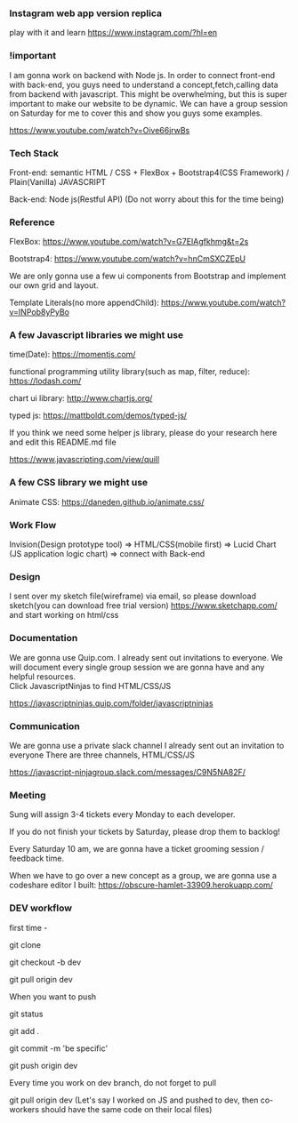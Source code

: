 ### Instagram web app version replica

play with it and learn
https://www.instagram.com/?hl=en

### !important
I am gonna work on backend with Node js. In order to connect front-end with back-end, you guys need to understand a concept,fetch,calling data from backend with javascript. This might be overwhelming, but this is super important to make our website to be dynamic. We can have a group session on Saturday for me to cover this and show you guys some examples.

https://www.youtube.com/watch?v=Oive66jrwBs


### Tech Stack

Front-end: semantic HTML / CSS + FlexBox + Bootstrap4(CSS Framework) / Plain(Vanilla) JAVASCRIPT

Back-end: Node js(Restful API) (Do not worry about this for the time being)


### Reference

FlexBox: https://www.youtube.com/watch?v=G7EIAgfkhmg&t=2s

Bootstrap4: https://www.youtube.com/watch?v=hnCmSXCZEpU

We are only gonna use a few ui components from Bootstrap and implement our own grid and layout.

Template Literals(no more appendChild):
https://www.youtube.com/watch?v=INPob8yPyBo


### A few Javascript libraries we might use

time(Date): https://momentjs.com/

functional programming utility library(such as map, filter, reduce): https://lodash.com/

chart ui library: http://www.chartjs.org/

typed js: https://mattboldt.com/demos/typed-js/

If you think we need some helper js library, please do your research here and edit this README.md file

https://www.javascripting.com/view/quill


### A few CSS library we might use

Animate CSS: https://daneden.github.io/animate.css/


### Work Flow

Invision(Design prototype tool) => HTML/CSS(mobile first) => Lucid Chart (JS application logic chart) => connect with Back-end


### Design

I sent over my sketch file(wireframe) via email, so please download sketch(you can download free trial version)
https://www.sketchapp.com/ and start working on html/css


### Documentation

We are gonna use Quip.com. I already sent out invitations to everyone.
We will document every single group session we are gonna have and any helpful resources.  
Click JavascriptNinjas to find HTML/CSS/JS

https://javascriptninjas.quip.com/folder/javascriptninjas

### Communication

We are gonna use a private slack channel
I already sent out an invitation to everyone
There are three channels, HTML/CSS/JS

https://javascript-ninjagroup.slack.com/messages/C9N5NA82F/


### Meeting

Sung will assign 3-4 tickets every Monday to each developer.

If you do not finish your tickets by Saturday, please drop them to backlog!

Every Saturday 10 am, we are gonna have a ticket grooming session / feedback time.

When we have to go over a new concept as a group, we are gonna use a codeshare editor I built:
https://obscure-hamlet-33909.herokuapp.com/


### DEV workflow

first time -

git clone

git checkout -b dev

git pull origin dev

When you want to push

git status

git add .

git commit -m 'be specific'

git push origin dev


Every time you work on dev branch, do not forget to pull

git pull origin dev (Let's say I worked on JS and pushed to dev, then co-workers should have the same code on their local files)
